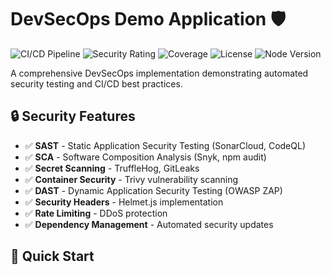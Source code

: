 # DevSecOps Demo Application 🛡️

![CI/CD Pipeline](https://github.com/prajwalvj12/devsecops-demo-app/workflows/DevSecOps%20Security%20Pipeline/badge.svg)
![Security Rating](https://sonarcloud.io/api/project_badges/measure?project=prajwalvj12_devsecops-demo-app&metric=security_rating)
![Coverage](https://codecov.io/gh/prajwalvj12/devsecops-demo-app/branch/main/graph/badge.svg)
![License](https://img.shields.io/github/license/prajwalvj12/devsecops-demo-app)
![Node Version](https://img.shields.io/badge/node-%3E%3D20.0.0-brightgreen)

A comprehensive DevSecOps implementation demonstrating automated security testing and CI/CD best practices.

## 🔒 Security Features

- ✅ **SAST** - Static Application Security Testing (SonarCloud, CodeQL)
- ✅ **SCA** - Software Composition Analysis (Snyk, npm audit)
- ✅ **Secret Scanning** - TruffleHog, GitLeaks
- ✅ **Container Security** - Trivy vulnerability scanning
- ✅ **DAST** - Dynamic Application Security Testing (OWASP ZAP)
- ✅ **Security Headers** - Helmet.js implementation
- ✅ **Rate Limiting** - DDoS protection
- ✅ **Dependency Management** - Automated security updates

## 🚀 Quick Start

